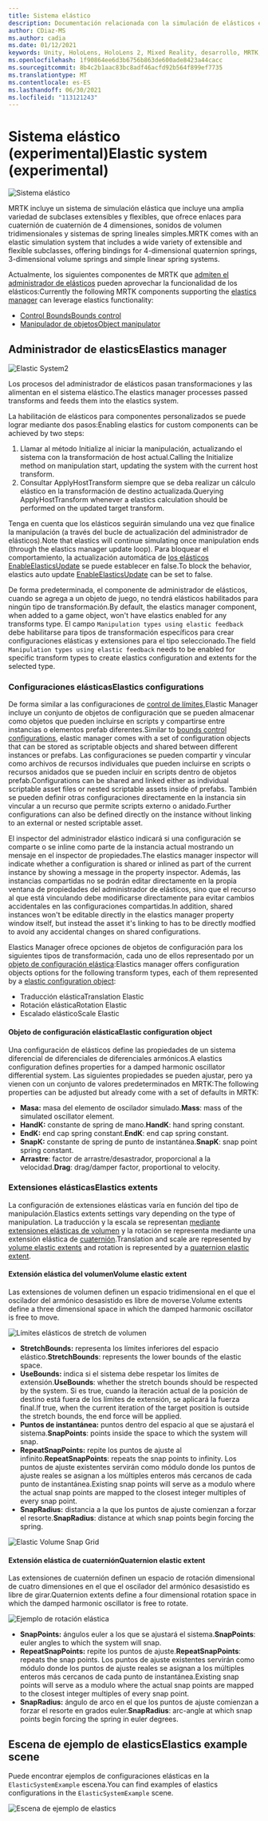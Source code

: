 ```yaml
---
title: Sistema elástico
description: Documentación relacionada con la simulación de elásticos en MRTK
author: CDiaz-MS
ms.author: cadia
ms.date: 01/12/2021
keywords: Unity, HoloLens, HoloLens 2, Mixed Reality, desarrollo, MRTK, ElasticsSystem,
ms.openlocfilehash: 1f90864ee6d3b6756b863de600ade8423a44cacc
ms.sourcegitcommit: 8b4c2b1aac83bc8adf46acfd92b564f899ef7735
ms.translationtype: MT
ms.contentlocale: es-ES
ms.lasthandoff: 06/30/2021
ms.locfileid: "113121243"
---
```

# <a name="elastic-system-experimental"></a><span data-ttu-id="16c32-104">Sistema elástico (experimental)</span><span class="sxs-lookup"><span data-stu-id="16c32-104">Elastic system (experimental)</span></span>

![Sistema elástico](../images/elastics/Elastics_Main1.gif)

<span data-ttu-id="16c32-106">MRTK incluye un sistema de simulación elástica que incluye una amplia variedad de subclases extensibles y flexibles, que ofrece enlaces para cuaternión de cuaternión de 4 dimensiones, sonidos de volumen tridimensionales y sistemas de spring lineales simples.</span><span class="sxs-lookup"><span data-stu-id="16c32-106">MRTK comes with an elastic simulation system that includes a wide variety of extensible and flexible subclasses, offering bindings for 4-dimensional quaternion springs, 3-dimensional volume springs and simple linear spring systems.</span></span>

<span data-ttu-id="16c32-107">Actualmente, los siguientes componentes de MRTK que [admiten el administrador de elásticos](xref:Microsoft.MixedReality.Toolkit.Experimental.Physics.ElasticsManager) pueden aprovechar la funcionalidad de los elásticos:</span><span class="sxs-lookup"><span data-stu-id="16c32-107">Currently the following MRTK components supporting the [elastics manager](xref:Microsoft.MixedReality.Toolkit.Experimental.Physics.ElasticsManager) can leverage elastics functionality:</span></span>

- [<span data-ttu-id="16c32-108">Control Bounds</span><span class="sxs-lookup"><span data-stu-id="16c32-108">Bounds control</span></span>](../ux-building-blocks/bounds-control.md)
- [<span data-ttu-id="16c32-109">Manipulador de objetos</span><span class="sxs-lookup"><span data-stu-id="16c32-109">Object manipulator</span></span>](../ux-building-blocks/object-manipulator.md)

## <a name="elastics-manager"></a><span data-ttu-id="16c32-110">Administrador de elastics</span><span class="sxs-lookup"><span data-stu-id="16c32-110">Elastics manager</span></span>

![Elastic System2](../images/elastics/Elastics_Main.gif)

<span data-ttu-id="16c32-112">Los procesos del administrador de elásticos pasan transformaciones y las alimentan en el sistema elástico.</span><span class="sxs-lookup"><span data-stu-id="16c32-112">The elastics manager processes passed transforms and feeds them into the elastics system.</span></span>

<span data-ttu-id="16c32-113">La habilitación de elásticos para componentes personalizados se puede lograr mediante dos pasos:</span><span class="sxs-lookup"><span data-stu-id="16c32-113">Enabling elastics for custom components can be achieved by two steps:</span></span>

1. <span data-ttu-id="16c32-114">Llamar al método Initialize al iniciar la manipulación, actualizando el sistema con la transformación de host actual.</span><span class="sxs-lookup"><span data-stu-id="16c32-114">Calling the Initialize method on manipulation start, updating the system with the current host transform.</span></span>
1. <span data-ttu-id="16c32-115">Consultar ApplyHostTransform siempre que se deba realizar un cálculo elástico en la transformación de destino actualizada.</span><span class="sxs-lookup"><span data-stu-id="16c32-115">Querying ApplyHostTransform whenever a elastics calculation should be performed on the updated target transform.</span></span>

<span data-ttu-id="16c32-116">Tenga en cuenta que los elásticos seguirán simulando una vez que finalice la manipulación (a través del bucle de actualización del administrador de elásticos).</span><span class="sxs-lookup"><span data-stu-id="16c32-116">Note that elastics will continue simulating once manipulation ends (through the elastics manager update loop).</span></span> <span data-ttu-id="16c32-117">Para bloquear el comportamiento, la actualización automática de [los elásticos EnableElasticsUpdate](xref:Microsoft.MixedReality.Toolkit.Experimental.Physics.ElasticsManager.EnableElasticsUpdate) se puede establecer en false.</span><span class="sxs-lookup"><span data-stu-id="16c32-117">To block the behavior, elastics auto update [EnableElasticsUpdate](xref:Microsoft.MixedReality.Toolkit.Experimental.Physics.ElasticsManager.EnableElasticsUpdate) can be set to false.</span></span>

<span data-ttu-id="16c32-118">De forma predeterminada, el componente de administrador de elásticos, cuando se agrega a un objeto de juego, no tendrá elásticos habilitados para ningún tipo de transformación.</span><span class="sxs-lookup"><span data-stu-id="16c32-118">By default, the elastics manager component, when added to a game object, won't have elastics enabled for any transforms type.</span></span>
<span data-ttu-id="16c32-119">El campo `Manipulation types using elastic feedback` debe habilitarse para tipos de transformación específicos para crear configuraciones elásticas y extensiones para el tipo seleccionado.</span><span class="sxs-lookup"><span data-stu-id="16c32-119">The field `Manipulation types using elastic feedback` needs to be enabled for specific transform types to create elastics configuration and extents for the selected type.</span></span>

### <a name="elastics-configurations"></a><span data-ttu-id="16c32-120">Configuraciones elásticas</span><span class="sxs-lookup"><span data-stu-id="16c32-120">Elastics configurations</span></span>

<span data-ttu-id="16c32-121">De forma similar a las configuraciones de [control de límites,](../ux-building-blocks/bounds-control.md#configuration-objects)Elastic Manager incluye un conjunto de objetos de configuración que se pueden almacenar como objetos que pueden incluirse en scripts y compartirse entre instancias o elementos prefab diferentes.</span><span class="sxs-lookup"><span data-stu-id="16c32-121">Similar to [bounds control configurations](../ux-building-blocks/bounds-control.md#configuration-objects), elastic manager comes with a set of configuration objects that can be stored as scriptable objects and shared between different instances or prefabs.</span></span> <span data-ttu-id="16c32-122">Las configuraciones se pueden compartir y vincular como archivos de recursos individuales que pueden incluirse en scripts o recursos anidados que se pueden incluir en scripts dentro de objetos prefab.</span><span class="sxs-lookup"><span data-stu-id="16c32-122">Configurations can be shared and linked either as individual scriptable asset files or nested scriptable assets inside of prefabs.</span></span> <span data-ttu-id="16c32-123">También se pueden definir otras configuraciones directamente en la instancia sin vincular a un recurso que permite scripts externo o anidado.</span><span class="sxs-lookup"><span data-stu-id="16c32-123">Further configurations can also be defined directly on the instance without linking to an external or nested scriptable asset.</span></span>

<span data-ttu-id="16c32-124">El inspector del administrador elástico indicará si una configuración se comparte o se inline como parte de la instancia actual mostrando un mensaje en el inspector de propiedades.</span><span class="sxs-lookup"><span data-stu-id="16c32-124">The elastics manager inspector will indicate whether a configuration is shared or inlined as part of the current instance by showing a message in the property inspector.</span></span> <span data-ttu-id="16c32-125">Además, las instancias compartidas no se podrán editar directamente en la propia ventana de propiedades del administrador de elásticos, sino que el recurso al que está vinculando debe modificarse directamente para evitar cambios accidentales en las configuraciones compartidas.</span><span class="sxs-lookup"><span data-stu-id="16c32-125">In addition, shared instances won't be editable directly in the elastics manager property window itself, but instead the asset it's linking to has to be directly modfied to avoid any accidental changes on shared configurations.</span></span>

<span data-ttu-id="16c32-126">Elastics Manager ofrece opciones de objetos de configuración para los siguientes tipos de transformación, cada uno de ellos representado por un [objeto de configuración elástica](#elastic-configuration-object):</span><span class="sxs-lookup"><span data-stu-id="16c32-126">Elastics manager offers configuration objects options for the following transform types, each of them represented by a [elastic configuration object](#elastic-configuration-object):</span></span>

- <span data-ttu-id="16c32-127">Traducción elástica</span><span class="sxs-lookup"><span data-stu-id="16c32-127">Translation Elastic</span></span>
- <span data-ttu-id="16c32-128">Rotación elástica</span><span class="sxs-lookup"><span data-stu-id="16c32-128">Rotation Elastic</span></span>
- <span data-ttu-id="16c32-129">Escalado elástico</span><span class="sxs-lookup"><span data-stu-id="16c32-129">Scale Elastic</span></span>

#### <a name="elastic-configuration-object"></a><span data-ttu-id="16c32-130">Objeto de configuración elástica</span><span class="sxs-lookup"><span data-stu-id="16c32-130">Elastic configuration object</span></span>

<span data-ttu-id="16c32-131">Una configuración de elásticos define las propiedades de un sistema diferencial de diferenciales de diferenciales armónicos.</span><span class="sxs-lookup"><span data-stu-id="16c32-131">A elastics configuration defines properties for a damped harmonic oscillator differential system.</span></span>
<span data-ttu-id="16c32-132">Las siguientes propiedades se pueden ajustar, pero ya vienen con un conjunto de valores predeterminados en MRTK:</span><span class="sxs-lookup"><span data-stu-id="16c32-132">The following properties can be adjusted but already come with a set of defaults in MRTK:</span></span>

- <span data-ttu-id="16c32-133">**Masa:** masa del elemento de oscilador simulado.</span><span class="sxs-lookup"><span data-stu-id="16c32-133">**Mass**: mass of the simulated oscillator element.</span></span>
- <span data-ttu-id="16c32-134">**HandK:** constante de spring de mano.</span><span class="sxs-lookup"><span data-stu-id="16c32-134">**HandK**: hand spring constant.</span></span>
- <span data-ttu-id="16c32-135">**EndK:** end cap spring constant.</span><span class="sxs-lookup"><span data-stu-id="16c32-135">**EndK**: end cap spring constant.</span></span>
- <span data-ttu-id="16c32-136">**SnapK:** constante de spring de punto de instantánea.</span><span class="sxs-lookup"><span data-stu-id="16c32-136">**SnapK**: snap point spring constant.</span></span>
- <span data-ttu-id="16c32-137">**Arrastre**: factor de arrastre/desastrador, proporcional a la velocidad.</span><span class="sxs-lookup"><span data-stu-id="16c32-137">**Drag**: drag/damper factor, proportional to velocity.</span></span>

### <a name="elastics-extents"></a><span data-ttu-id="16c32-138">Extensiones elásticas</span><span class="sxs-lookup"><span data-stu-id="16c32-138">Elastics extents</span></span>

<span data-ttu-id="16c32-139">La configuración de extensiones elásticas varía en función del tipo de manipulación.</span><span class="sxs-lookup"><span data-stu-id="16c32-139">Elastics extents settings vary depending on the type of manipulation.</span></span> <span data-ttu-id="16c32-140">La traducción y la escala se representan [mediante extensiones elásticas de volumen](#volume-elastic-extent) y la rotación se representa mediante una extensión elástica de [cuaternión](#quaternion-elastic-extent).</span><span class="sxs-lookup"><span data-stu-id="16c32-140">Translation and scale are represented by [volume elastic extents](#volume-elastic-extent) and rotation is represented by a [quaternion elastic extent](#quaternion-elastic-extent).</span></span>

#### <a name="volume-elastic-extent"></a><span data-ttu-id="16c32-141">Extensión elástica del volumen</span><span class="sxs-lookup"><span data-stu-id="16c32-141">Volume elastic extent</span></span>

<span data-ttu-id="16c32-142">Las extensiones de volumen definen un espacio tridimensional en el que el oscilador del armónico desasistido es libre de moverse.</span><span class="sxs-lookup"><span data-stu-id="16c32-142">Volume extents define a three dimensional space in which the damped harmonic oscillator is free to move.</span></span>

![Límites elásticos de stretch de volumen](../images/elastics/Elastics_Volume_Bounds.gif)

- <span data-ttu-id="16c32-144">**StretchBounds:** representa los límites inferiores del espacio elástico.</span><span class="sxs-lookup"><span data-stu-id="16c32-144">**StretchBounds**: represents the lower bounds of the elastic space.</span></span>
- <span data-ttu-id="16c32-145">**UseBounds:** indica si el sistema debe respetar los límites de extensión.</span><span class="sxs-lookup"><span data-stu-id="16c32-145">**UseBounds**: whether the stretch bounds should be respected by the system.</span></span> <span data-ttu-id="16c32-146">Si es true, cuando la iteración actual de la posición de destino está fuera de los límites de extensión, se aplicará la fuerza final.</span><span class="sxs-lookup"><span data-stu-id="16c32-146">If true, when the current iteration of the target position is outside the stretch bounds, the end force will be applied.</span></span>
- <span data-ttu-id="16c32-147">**Puntos de instantánea:** puntos dentro del espacio al que se ajustará el sistema.</span><span class="sxs-lookup"><span data-stu-id="16c32-147">**SnapPoints**: points inside the space to which the system will snap.</span></span>
- <span data-ttu-id="16c32-148">**RepeatSnapPoints:** repite los puntos de ajuste al infinito.</span><span class="sxs-lookup"><span data-stu-id="16c32-148">**RepeatSnapPoints**: repeats the snap points to infinity.</span></span> <span data-ttu-id="16c32-149">Los puntos de ajuste existentes servirán como módulo donde los puntos de ajuste reales se asignan a los múltiples enteros más cercanos de cada punto de instantánea.</span><span class="sxs-lookup"><span data-stu-id="16c32-149">Existing snap points will serve as a modulo where the actual snap points are mapped to the closest integer multiples of every snap point.</span></span>
- <span data-ttu-id="16c32-150">**SnapRadius:** distancia a la que los puntos de ajuste comienzan a forzar el resorte.</span><span class="sxs-lookup"><span data-stu-id="16c32-150">**SnapRadius**: distance at which snap points begin forcing the spring.</span></span>

![Elastic Volume Snap Grid](../images/elastics/Elastics_Volume_Snap.gif)

#### <a name="quaternion-elastic-extent"></a><span data-ttu-id="16c32-152">Extensión elástica de cuaternión</span><span class="sxs-lookup"><span data-stu-id="16c32-152">Quaternion elastic extent</span></span>

<span data-ttu-id="16c32-153">Las extensiones de cuaternión definen un espacio de rotación dimensional de cuatro dimensiones en el que el oscilador del armónico desasistido es libre de girar.</span><span class="sxs-lookup"><span data-stu-id="16c32-153">Quaternion extents define a four dimensional rotation space in which the damped harmonic oscillator is free to rotate.</span></span>

![Ejemplo de rotación elástica](../images/elastics/Elastics_Rotation.gif)

- <span data-ttu-id="16c32-155">**SnapPoints:** ángulos euler a los que se ajustará el sistema.</span><span class="sxs-lookup"><span data-stu-id="16c32-155">**SnapPoints**: euler angles to which the system will snap.</span></span>
- <span data-ttu-id="16c32-156">**RepeatSnapPoints:** repite los puntos de ajuste.</span><span class="sxs-lookup"><span data-stu-id="16c32-156">**RepeatSnapPoints**: repeats the snap points.</span></span> <span data-ttu-id="16c32-157">Los puntos de ajuste existentes servirán como módulo donde los puntos de ajuste reales se asignan a los múltiples enteros más cercanos de cada punto de instantánea.</span><span class="sxs-lookup"><span data-stu-id="16c32-157">Existing snap points will serve as a modulo where the actual snap points are mapped to the closest integer multiples of every snap point.</span></span>
- <span data-ttu-id="16c32-158">**SnapRadius:** ángulo de arco en el que los puntos de ajuste comienzan a forzar el resorte en grados euler.</span><span class="sxs-lookup"><span data-stu-id="16c32-158">**SnapRadius**: arc-angle at which snap points begin forcing the spring in euler degrees.</span></span>

## <a name="elastics-example-scene"></a><span data-ttu-id="16c32-159">Escena de ejemplo de elastics</span><span class="sxs-lookup"><span data-stu-id="16c32-159">Elastics example scene</span></span>

<span data-ttu-id="16c32-160">Puede encontrar ejemplos de configuraciones elásticas en la `ElasticSystemExample` escena.</span><span class="sxs-lookup"><span data-stu-id="16c32-160">You can find examples of elastics configurations in the `ElasticSystemExample` scene.</span></span>

![Escena de ejemplo de elastics](../images/elastics/Elastics_Example_Scene.png)
